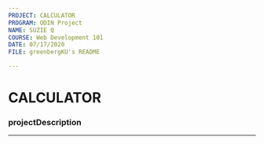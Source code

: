 ```yaml
---
PROJECT: CALCULATOR
PROGRAM: ODIN Project
NAME: SUZIE Q
COURSE: Web Development 101
DATE: 07/17/2020
FILE: greenbergKU's README

---
```


# CALCULATOR
### projectDescription

---


<!--
# MY repository-template
Directories/file structure for 
  - HTML
  - CSS
  - JavaScript
Templates
  - DTR
  - Pull Request
  - README
  - reflection
-->
